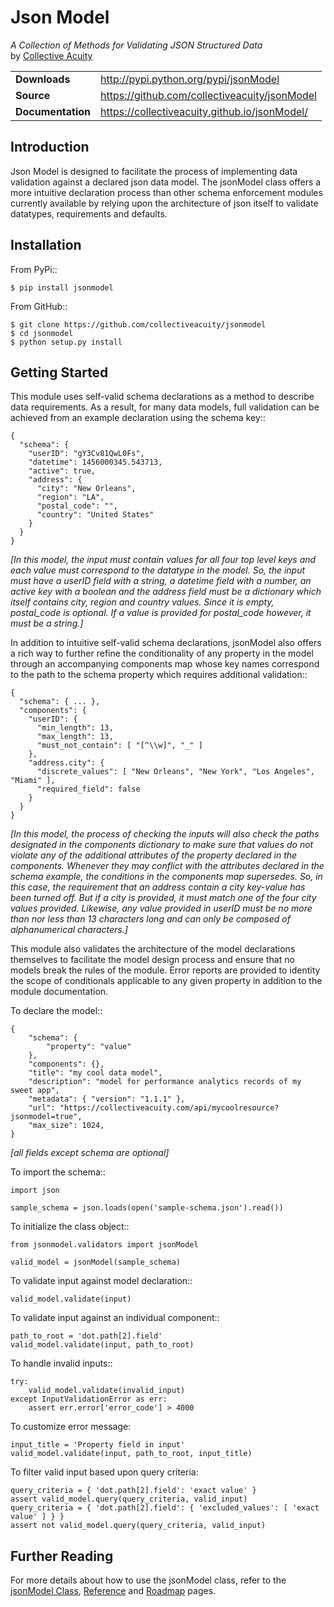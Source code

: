 # Json Model
_A Collection of Methods for Validating JSON Structured Data_  
by [Collective Acuity](http://collectiveacuity.com)

<table>
  <tbody>
    <tr>
      <td><b>Downloads</b></td>
      <td><a href="http://pypi.python.org/pypi/jsonmodel">http://pypi.python.org/pypi/jsonModel</a></td>
    </tr>
    <tr>
      <td><b>Source</b></td>
      <td><a href="https://github.com/collectiveacuity/jsonmodel">https://github.com/collectiveacuity/jsonModel</a></td>
    </tr>
    <tr>
      <td><b>Documentation</b></td>
      <td><a href="https://collectiveacuity.github.io/jsonmodel">https://collectiveacuity.github.io/jsonModel/</a></td>
    </tr>
  </tbody>
</table>

## Introduction
Json Model is designed to facilitate the process of implementing data validation against a declared json data model. The jsonModel class offers a more intuitive declaration process than other schema enforcement modules currently available by relying upon the architecture of json itself to validate datatypes, requirements and defaults.

## Installation
From PyPi::

    $ pip install jsonmodel

From GitHub::

    $ git clone https://github.com/collectiveacuity/jsonmodel
    $ cd jsonmodel
    $ python setup.py install


## Getting Started
This module uses self-valid schema declarations as a method to describe data requirements. As a result, for many data models, full validation can be achieved from an example declaration using the schema key::


    {
      "schema": {
        "userID": "gY3Cv81QwL0Fs",
        "datetime": 1456000345.543713,
        "active": true,
        "address": {
          "city": "New Orleans",
          "region": "LA",
          "postal_code": "",
          "country": "United States"
        }
      }
    }

*[In this model, the input must contain values for all four top level keys and each value must correspond to the datatype in the model. So, the input must have a userID field with a string, a datetime field with a number, an active key with a boolean and the address field must be a dictionary which itself contains city, region and country values. Since it is empty, postal_code is optional. If a value is provided for postal_code however, it must be a string.]*

In addition to intuitive self-valid schema declarations, jsonModel also offers a rich way to further refine the conditionality of any property in the model through an accompanying components map whose key names correspond to the path to the schema property which requires additional validation::

    {
      "schema": { ... },
      "components": {
        "userID": {
          "min_length": 13,
          "max_length": 13,
          "must_not_contain": [ "[^\\w]", "_" ]
        },
        "address.city": {
          "discrete_values": [ "New Orleans", "New York", "Los Angeles", "Miami" ],
          "required_field": false
        }
      }
    }


*[In this model, the process of checking the inputs will also check the paths designated in the components dictionary to make sure that values do not violate any of the additional attributes of the property declared in the components. Whenever they may conflict with the attributes declared in the schema example, the conditions in the components map supersedes. So, in this case, the requirement that an address contain a city key-value has been turned off. But if a city is provided, it must match one of the four city values provided. Likewise, any value provided in userID must be no more than nor less than 13 characters long and can only be composed of alphanumerical characters.]*

This module also validates the architecture of the model declarations themselves to facilitate the model design process and ensure that no models break the rules of the module. Error reports are provided to identity the scope of conditionals applicable to any given property in addition to the module documentation.

To declare the model::

    {
        "schema": {
            "property": "value"
        },
        "components": {},
        "title": "my cool data model",
        "description": "model for performance analytics records of my sweet app",
        "metadata": { "version": "1.1.1" },
        "url": "https://collectiveacuity.com/api/mycoolresource?jsonmodel=true",
        "max_size": 1024,
    }

*[all fields except schema are optional]*

To import the schema::

    import json

    sample_schema = json.loads(open('sample-schema.json').read())


To initialize the class object::

    from jsonmodel.validators import jsonModel

    valid_model = jsonModel(sample_schema)


To validate input against model declaration::

    valid_model.validate(input)


To validate input against an individual component::

    path_to_root = 'dot.path[2].field'
    valid_model.validate(input, path_to_root)


To handle invalid inputs::

    try:
        valid_model.validate(invalid_input)
    except InputValidationError as err:
        assert err.error['error_code'] > 4000


To customize error message:

    input_title = 'Property field in input'
    valid_model.validate(input, path_to_root, input_title)

To filter valid input based upon query criteria:

    query_criteria = { 'dot.path[2].field': 'exact value' }
    assert valid_model.query(query_criteria, valid_input)
    query_criteria = { 'dot.path[2].field': { 'excluded_values': [ 'exact value' ] } }
    assert not valid_model.query(query_criteria, valid_input)

Further Reading
---------------
For more details about how to use the jsonModel class, refer to the [jsonModel Class](jsonmodel.md), [Reference](reference.md) and [Roadmap](roadmap.md) pages.
